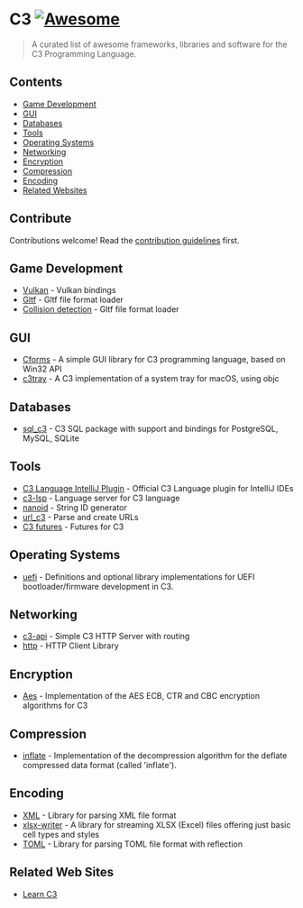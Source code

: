 # C3 [![Awesome](https://awesome.re/badge.svg)](https://awesome.re)

> A curated list of awesome frameworks, libraries and software for the C3 Programming Language.


## Contents
- [Game Development](#game-development)
- [GUI](#gui)
- [Databases](#databases)
- [Tools](#tools)
- [Operating Systems](#operating-systems)
- [Networking](#networking)
- [Encryption](#encryption)
- [Compression](#compression)
- [Encoding](#encoding)
- [Related Websites](#related-web-sites)

## Contribute
Contributions welcome! Read the [contribution guidelines](contributing.md) first.

## Game Development
- [Vulkan](https://github.com/tonis2/Vulkan.c3) - Vulkan bindings
- [Gltf](https://github.com/tonis2/gltf.c3) - Gltf file format loader
- [Collision detection](https://github.com/tonis2/collision.c3) - Gltf file format loader

## GUI
- [Cforms](https://github.com/kcvinker/cforms) - A simple GUI library for C3 programming language, based on Win32 API
- [c3tray](https://github.com/rtc11/c3tray) - A C3 implementation of a system tray for macOS, using objc

## Databases
- [sql_c3](https://github.com/louis77/sql_c3) - C3 SQL package with support and bindings for PostgreSQL, MySQL, SQLite

## Tools
- [C3 Language IntelliJ Plugin](https://plugins.jetbrains.com/plugin/21619-c3-language) - Official C3 Language plugin for IntelliJ IDEs
- [c3-lsp](https://github.com/pherrymason/c3-lsp) - Language server for C3 language
- [nanoid](https://github.com/fernandolguevara/nanoid.c3l) - String ID generator
- [url_c3](https://github.com/louis77/url_c3) - Parse and create URLs
- [C3 futures](https://github.com/tsoding/c3fut) - Futures for C3

## Operating Systems
- [uefi](https://github.com/NotsoanoNimus/uefi.c3l) - Definitions and optional library implementations for UEFI bootloader/firmware development in C3.

## Networking
- [c3-api](https://github.com/velikoss/c3-api) - Simple C3 HTTP Server with routing
- [http](https://github.com/tclesius/http.c3) - HTTP Client Library

## Encryption
- [Aes](https://github.com/konimarti/aes.c3l) - Implementation of the AES ECB, CTR and CBC encryption algorithms for C3

## Compression
- [inflate](https://github.com/konimarti/tinf.c3l) - Implementation of the decompression algorithm for the deflate compressed data format (called 'inflate').

## Encoding
- [XML](https://github.com/tonis2/xml.c3) - Library for parsing XML file format
- [xlsx-writer](https://github.com/radekm/xlsx-writer) - A library for streaming XLSX (Excel) files offering just basic cell types and styles
- [TOML](https://github.com/konimarti/toml.c3l) - Library for parsing TOML file format with reflection

## Related Web Sites
- [Learn C3](https://learn-c3.org/)
